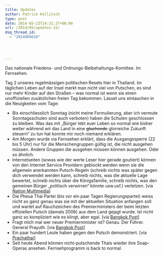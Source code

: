 ```yaml
---
title: Updates
author: Patrick Kollitsch
type: post
date: 2014-05-23T14:31:27+00:00
url: /2014/05/updates-15/
dsq_thread_id:
  - "2914969610"




---
```

Das nationale Friedens- und Ordnungs-Beibehaltungs-Komittee. Im Fernsehen.

Tag 2 unseres regelmässigen politischen Resets hier in Thailand. Im täglichen Leben auf der Insel merkt man nicht viel von Putschen, es sind nur mehr Kinder auf den Straßen &#8211; was normal ist wenn sie einen unoffiziellen zusätzlichen freien Tag bekommen. Lasset uns eintauchen in die Neuigkeiten vom Tage:

  * Bis einschliesslich Sonntag (nicht meine Formulierung, aber ich vermute Sonntagsschulen sind auch verboten) haben die Schulen geschlossen zu bleiben. Was das mit &#8222;Bürger lebt euer Leben so normal wie bisher weiter während wir das Land in eine <del>gluehende</del> glorreiche Zukunft steuern&#8220; zu tun hat konnte mir noch niemand erklären.
  * Am Morgen wurde via Fernsehen erklärt, dass die Ausgangssperre (22 bis 5 Uhr) nur für die Menschengruppen gültig ist, die nicht ausgehen müssen. Andere Gruppen die ausgehen müssen können ausgehen. Oder so ähnlich.
  * Internetseiten (sowas wie der werte Leser hier gerade goutiert) können von den Internet Service Providern geblockt werden wenn sie die allgemein anerkannten Putsch-Regeln (schreib nichts was später gegen dich verwendet werden kann, schreib nichts, was die aktuelle Lage bewertet, schreib nichts über die Königsfamilie, schreib nichts, was den gemeinen Bürger &#8222;politisch verwirren&#8220; könnte usw.usf.) verletzen. [via [Nation Multimedia][1]]
  * Die Pheua Thai Partei (bis vor ein paar Tagen Regierungspartei) weiss nicht so ganz genau was sie mit der aktuellen Situation anfangen soll und wartet auf Rauchzeichen des Premierministers der beim letzten offiziellen Putsch (damals 2006) aus dem Land gejagt wurde. Ist nicht ganz so kompliziert wie es klingt, aber egal. [via [Bangkok Post][2]]
  * Fragt mich mal wer neuer Premierminister ist? Genau. Der Führer. General Prayuth. [via [Bangkok Post][3]]
  * Ein paar hundert Leute haben gegen den Putsch demonstriert. [via [Prachathai][4]]
  * Seit heute Abend können nicht-putschende Thais wieder ihre Soap-Operas ansehen. Fernsehprogramm is back to normal.

 [1]: http://www.nationmultimedia.com/politics/ISPs-told-to-block-pages-content-seen-as-violating-30234447.html
 [2]: http://www.bangkokpost.com/most-recent/411414/democrat-pheu-thai-negotiators-released-by-junta
 [3]: http://www.bangkokpost.com/most-recent/411341/coup-leader-prayuth-is-new-pm
 [4]: http://prachatai.com/english/node/3995